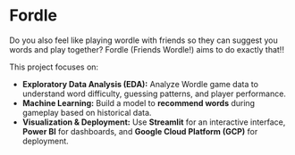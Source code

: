 # Fordle

Do you also feel like playing wordle with friends so they can suggest you words and play together? Fordle (Friends Wordle!) aims to do exactly that!!

This project focuses on:

- **Exploratory Data Analysis (EDA):** Analyze Wordle game data to understand word difficulty, guessing patterns, and player performance.
- **Machine Learning:** Build a model to **recommend words** during gameplay based on historical data.
- **Visualization & Deployment:** Use **Streamlit** for an interactive interface, **Power BI** for dashboards, and **Google Cloud Platform (GCP)** for deployment.
